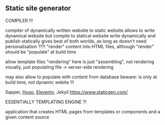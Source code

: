 ## Static site generator

COMPILER !!!

compiler of dynamically written website to static website
allows to write dynamical website but compile to statical website
write dynamically and publish statically
gives best of both worlds, as long as doesn't need personalisation ?!?!
"render" content into HTML files, although "render" should be "populate"
at build time

allow template files
"rendering" here is just "assembling", not rendering visually, just populating file
-> server-side rendering

may also allow to populate with content from database
beware: is only at build time, not dynamic webite !!!

Sapper, [Hugo](https://gohugo.io/), [Eleventy](https://www.11ty.dev/), Jekyll
https://www.staticgen.com/

ESSENTIALLY TEMPLATING ENGINE ?!

application that creates HTML pages from templates or components and a given content source
